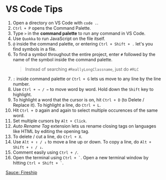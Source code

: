 # VS Code Tips

1. Open a directory on VS Code with `code .`.
2. `Ctrl + P` opens the Command Palette.
3. Type `>` in the **command palette** to run any command in VS Code.
4. Use `Quokka` to run JavaScript on the file itself.
5. `@` inside the command palette, or entering `Ctrl + Shift + .` let's you find symbols in a file.
6. To find a symbol throughout the entire project, enter `#` followed by the name of the symbol inside the command palette.
    > Instead of searching `#ReallyLongClassname`, just do `#RLC`
7. `:` inside command palette or `Ctrl + G` lets us move to any line by the line number.
8. Use `Ctrl + → / ←` to move word by word. Hold down the `Shift` key to highlight.
9. To highlight a word that the cursor is on, hit `Ctrl + D` (to Delete / Replace it). To highlight a line, do `Ctrl + L`.
10. Hit `Ctrl + D` again and again to select multiple occurences of the same word.
11. Set multiple cursors by `Alt + Click`.
12. *Auto Rename Tag* extension lets us rename closing tags on languages like HTML by editing the opening tag.
12. To delete / cut a line, do `Ctrl + X`.
13. Use `Alt + ↑ / ↓` to move a line up or down. To copy a line, do `Alt + Shift + ↑ / ↓`.
14. Comment easily using `Ctrl + /`.
15. Open the terminal using `` Ctrl + ` ``. Open a new terminal window by hitting `` Ctrl + Shift + ` ``.

[Sauce: Fireship](https://youtu.be/ifTF3ags0XI?si=cYDR_Krzwqq8wh5C)
